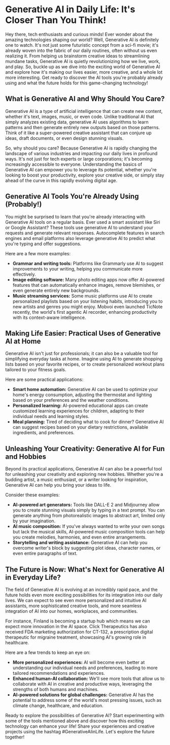 # Generative AI in Daily Life: It's Closer Than You Think!

Hey there, tech enthusiasts and curious minds! Ever wonder about the amazing technologies shaping our world? Well, Generative AI is definitely one to watch. It's not just some futuristic concept from a sci-fi movie; it's already woven into the fabric of our daily routines, often without us even realizing it. From helping us brainstorm creative ideas to streamlining mundane tasks, Generative AI is quietly revolutionizing how we live, work, and play. So, buckle up as we dive into the exciting world of Generative AI and explore how it's making our lives easier, more creative, and a whole lot more interesting. Get ready to discover the AI tools you're probably already using and what the future holds for this game-changing technology!

## What is Generative AI and Why Should You Care?

Generative AI is a type of artificial intelligence that can create new content, whether it's text, images, music, or even code. Unlike traditional AI that simply analyzes existing data, generative AI uses algorithms to learn patterns and then generate entirely new outputs based on those patterns. Think of it like a super-powered creative assistant that can conjure up ideas, draft documents, or even design stunning visuals.

So, why should you care? Because Generative AI is rapidly changing the landscape of various industries and impacting our daily lives in profound ways. It's not just for tech experts or large corporations; it's becoming increasingly accessible to everyone. Understanding the basics of Generative AI can empower you to leverage its potential, whether you're looking to boost your productivity, explore your creative side, or simply stay ahead of the curve in this rapidly evolving digital age.

## Generative AI Tools You're Already Using (Probably!)

You might be surprised to learn that you're already interacting with Generative AI tools on a regular basis. Ever used a smart assistant like Siri or Google Assistant? These tools use generative AI to understand your requests and generate relevant responses. Autocomplete features in search engines and email platforms also leverage generative AI to predict what you're typing and offer suggestions.

Here are a few more examples:

*   **Grammar and writing tools:** Platforms like Grammarly use AI to suggest improvements to your writing, helping you communicate more effectively.
*   **Image editing software:** Many photo editing apps now offer AI-powered features that can automatically enhance images, remove blemishes, or even generate entirely new backgrounds.
*   **Music streaming services:** Some music platforms use AI to create personalized playlists based on your listening habits, introducing you to new artists and genres you might enjoy. Mobvoi even launched TicNote recently, the world's first agentic AI recorder, enhancing productivity with its context-aware intelligence.

## Making Life Easier: Practical Uses of Generative AI at Home

Generative AI isn't just for professionals; it can also be a valuable tool for simplifying everyday tasks at home. Imagine using AI to generate shopping lists based on your favorite recipes, or to create personalized workout plans tailored to your fitness goals.

Here are some practical applications:

*   **Smart home automation:** Generative AI can be used to optimize your home's energy consumption, adjusting the thermostat and lighting based on your preferences and the weather conditions.
*   **Personalized learning:** AI-powered educational apps can create customized learning experiences for children, adapting to their individual needs and learning styles.
*   **Meal planning:** Tired of deciding what to cook for dinner? Generative AI can suggest recipes based on your dietary restrictions, available ingredients, and preferences.

## Unleashing Your Creativity: Generative AI for Fun and Hobbies

Beyond its practical applications, Generative AI can also be a powerful tool for unleashing your creativity and exploring new hobbies. Whether you're a budding artist, a music enthusiast, or a writer looking for inspiration, Generative AI can help you bring your ideas to life.

Consider these examples:

*   **AI-powered art generators:** Tools like DALL-E 2 and Midjourney allow you to create stunning visuals simply by typing in a text prompt. You can generate anything from photorealistic images to abstract art, limited only by your imagination.
*   **AI music composition:** If you've always wanted to write your own songs but lack the musical skills, AI-powered music composition tools can help you create melodies, harmonies, and even entire arrangements.
*   **Storytelling and writing assistance:** Generative AI can help you overcome writer's block by suggesting plot ideas, character names, or even entire paragraphs of text.

## The Future is Now: What's Next for Generative AI in Everyday Life?

The field of Generative AI is evolving at an incredibly rapid pace, and the future holds even more exciting possibilities for its integration into our daily lives. We can expect to see even more personalized and intuitive AI assistants, more sophisticated creative tools, and more seamless integration of AI into our homes, workplaces, and communities.

For instance, Finland is becoming a startup hub which means we can expect more innovation in the AI space. Click Therapeutics has also received FDA marketing authorization for CT-132, a prescription digital therapeutic for migraine treatment, showcasing AI's growing role in healthcare.

Here are a few trends to keep an eye on:

*   **More personalized experiences:** AI will become even better at understanding our individual needs and preferences, leading to more tailored recommendations and experiences.
*   **Enhanced human-AI collaboration:** We'll see more tools that allow us to collaborate with AI in creative and productive ways, leveraging the strengths of both humans and machines.
*   **AI-powered solutions for global challenges:** Generative AI has the potential to address some of the world's most pressing issues, such as climate change, healthcare, and education.

Ready to explore the possibilities of Generative AI? Start experimenting with some of the tools mentioned above and discover how this exciting technology can enhance your life! Share your experiences and creative projects using the hashtag #GenerativeAIinLife. Let's explore the future together!